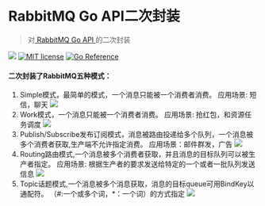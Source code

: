 # RabbitMQ Go API二次封装

> 对[ RabbitMQ Go API ](https://github.com/streadway/amqp) 的二次封装

[![](https://img.shields.io/badge/RabbitMQ-API-blue)](https://github.com/streadway/amqp)
[![MIT license](https://img.shields.io/badge/license-MIT-brightgreen.svg)](https://opensource.org/licenses/MIT)
[![Go Reference](https://pkg.go.dev/badge/github.com/ormissia/go-rabbitmq.svg)](https://pkg.go.dev/github.com/ormissia/go-rabbitmq)

#### 二次封装了RabbitMQ五种模式：
1. Simple模式，最简单的模式，一个消息只能被一个消费者消费。 
   应用场景: 短信，聊天
   ![](https://ormissia-blog.oss-cn-qingdao.aliyuncs.com/image-hosting/RabbitMQ%E7%AE%80%E5%8D%95%E6%A8%A1%E5%BC%8F.png)
2. Work模式，一个消息只能被一个消费者消费。 
   应用场景: 抢红包，和资源任务调度
   ![](https://ormissia-blog.oss-cn-qingdao.aliyuncs.com/image-hosting/RabbitMQ%E5%B7%A5%E4%BD%9C%E6%A8%A1%E5%BC%8F.png)
3. Publish/Subscribe发布订阅模式，消息被路由投递给多个队列，一个消息被多个消费者获取,生产端不允许指定消费。 
   应用场景：邮件群发，广告
   ![](https://ormissia-blog.oss-cn-qingdao.aliyuncs.com/image-hosting/RabbitMQ%E5%8F%91%E5%B8%83%E8%AE%A2%E9%98%85%E6%A8%A1%E5%BC%8F.png)
4. Routing路由模式,一个消息被多个消费者获取，并且消息的目标队列可以被生产者指定。 
   应用场景: 根据生产者的要求发送给特定的一个或者一批队列发送信息
   ![](https://ormissia-blog.oss-cn-qingdao.aliyuncs.com/image-hosting/RabbitMQ%E8%B7%AF%E7%94%B1%E6%A8%A1%E5%BC%8F.png)
5. Topic话题模式,一个消息被多个消息获取，消息的目标queue可用BindKey以通配符。 
   （#:一个或多个词，*：一个词）的方式指定
   ![](https://ormissia-blog.oss-cn-qingdao.aliyuncs.com/image-hosting/RabbitMQ%E8%AF%9D%E9%A2%98%E6%A8%A1%E5%BC%8F.png)